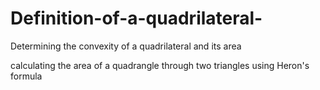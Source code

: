 # Definition-of-a-quadrilateral-
Determining the convexity of a quadrilateral and its area 

calculating the area of a quadrangle through two triangles using Heron's formula 

